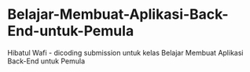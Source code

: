 # Belajar-Membuat-Aplikasi-Back-End-untuk-Pemula
Hibatul Wafi - dicoding submission untuk kelas Belajar Membuat Aplikasi Back-End untuk Pemula

